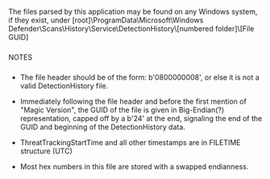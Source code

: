 The files parsed by this application may be found on any Windows system, if they exist, under [root]\\ProgramData\\Microsoft\\Windows Defender\\Scans\\History\\Service\\DetectionHistory\\[numbered folder]\\[File GUID]

###
NOTES
###

- The file header should be of the form: b'0800000008', or else it is not a valid DetectionHistory file.

- Immediately following the file header and before the first mention of "Magic Version", the GUID of the file is given in Big-Endian(?) representation, capped off by a b'24' at the end, signaling the end of the GUID and beginning of the DetectionHistory data.

- ThreatTrackingStartTime and all other timestamps are in FILETIME structure (UTC)

- Most hex numbers in this file are stored with a swapped endianness.

